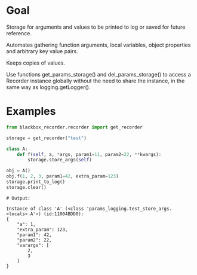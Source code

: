 # Goal

Storage for arguments and values to be printed to log or
saved for future reference.

Automates gathering function arguments, local variables,
object properties and arbitrary key value pairs.

Keeps copies of values.

Use functions get_params_storage() and del_params_storage() to access
a Recorder instance globally without the need to share
the instance, in the same way as logging.getLogger().


# Examples

```python
from blackbox_recorder.recorder import get_recorder

storage = get_recorder("test")

class A:
    def f(self, a, *args, param1=11, param2=22, **kwargs):
        storage.store_args(self)

obj = A()
obj.f(1, 2, 3, param1=42, extra_param=123)
storage.print_to_log()                             
storage.clear()  
```
        
```
# Output:

Instance of class 'A' (<class 'params_logging.test_store_args.<locals>.A'>) (id:11004BDD0):
{
    "a": 1,
    "extra_param": 123,
    "param1": 42,
    "param2": 22,
    "varargs": [
        2,
        3
    ]
}
```